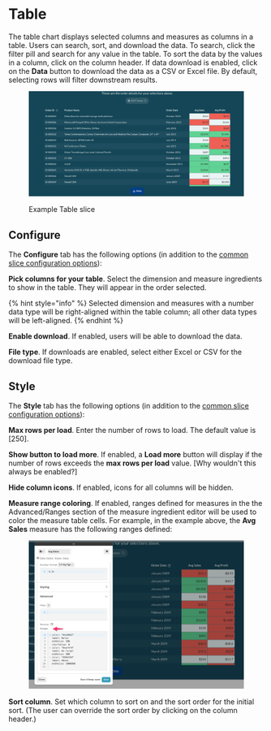 # Table

The table chart displays selected columns and measures as columns in a table. Users can search, sort, and download the data. To search, click the filter pill and search for any value in the table. To sort the data by the values in a column, click on the column header. If data download is enabled, click on the **Data** button to download the data as a CSV or Excel file. By default, selecting rows will filter downstream results.&#x20;

<figure><img src="../../../../.gitbook/assets/image (564).png" alt=""><figcaption><p>Example Table slice</p></figcaption></figure>

## Configure

The **Configure** tab has the following options (in addition to the [common slice configuration options](../#common-slice-configuration-options)):&#x20;

**Pick columns for your table**. Select the dimension and measure ingredients to show in the table. They will appear in the order selected.&#x20;

{% hint style="info" %}
Selected dimension and measures with a number data type will be right-aligned within the table column; all other data types will be left-aligned.&#x20;
{% endhint %}

**Enable download**. If enabled, users will be able to download the data.&#x20;

**File type**. If downloads are enabled, select either Excel or CSV for the download file type.&#x20;

## Style

The **Style** tab has the following options (in addition to the [common slice configuration options](../#common-slice-configuration-options)):

**Max rows per load**. Enter the number of rows to load. The default value is \[250].

**Show button to load more**. If enabled, a **Load more** button will display if the number of rows exceeds the **max rows per load** value. \[Why wouldn't this always be enabled?]

**Hide column icons**. If enabled, icons for all columns will be hidden.&#x20;

**Measure range coloring**. If enabled, ranges defined for measures in the the Advanced/Ranges section of the measure ingredient editor will be used to color the measure table cells. For example, in the example above, the **Avg Sales** measure has the following ranges defined:

<figure><img src="../../../../.gitbook/assets/image (565).png" alt=""><figcaption></figcaption></figure>

**Sort column**. Set which column to sort on and the sort order for the initial sort. (The user can override the sort order by clicking on the column header.)
